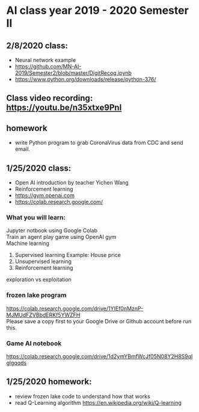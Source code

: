 # AI class year 2019 - 2020 Semester II

## 2/8/2020 class:

* Neural network example 
* https://github.com/MN-AI-2019/Semester2/blob/master/DigitRecog.ipynb
* https://www.python.org/downloads/release/python-376/

## Class video recording: https://youtu.be/n35xtxe9PnI

## homework
* write Python program to grab CoronaVirus data from CDC and send email.

## 1/25/2020 class:

* Open AI introduction by teacher Yichen Wang
* Reinforcement learning
* https://gym.openai.com
* https://colab.research.google.com/

### What you will learn:
Jupyter notbook using Google Colab  
Train an agent play game using OpenAI gym  
Machine learning
1. Supervised learning
Example: House price
2. Unsupervised learning
3. Reinforcement learning  

exploration vs exploitation

### frozen lake program
https://colab.research.google.com/drive/1YIEf0nMznP-MJMUdFZVBbdERKf5YWZFH   
Please save a copy first to your Google Drive or Github account before run this. 

### Game AI notebook
https://colab.research.google.com/drive/1d2ymYBmfWcJf05N08Y2H8S9qIglgqqds

## 1/25/2020 homework:
* review frozen lake code to understand how that works
* read Q-Learning algorithm https://en.wikipedia.org/wiki/Q-learning

